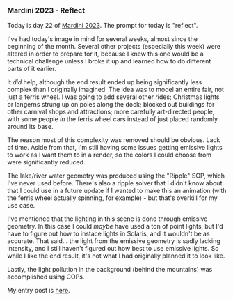 ### Mardini 2023 - Reflect

Today is day 22 of [Mardini 2023][mardini-2023]. The prompt for today is "reflect".

I've had today's image in mind for several weeks, almost since the beginning of the month.
Several other projects (especially this week) were altered in order to prepare for it,
because I knew this one would be a technical challenge unless I broke it up and learned
how to do different parts of it earlier.

It _did_ help, although the end result ended up being significantly less complex than I
originally imagined. The idea was to model an entire fair, not just a ferris wheel.
I was going to add several other rides; Christmas lights or langerns strung up on poles
along the dock; blocked out buildings for other carnival shops and attractions; more
carefully art-directed people, with some people _in_ the ferris wheel cars instead
of just placed randomly around its base.

The reason most of this complexity was removed should be obvious. Lack of time. Aside
from that, I'm still having some issues getting emissive lights to work as I want them
to in a render, so the colors I could choose from were significantly reduced.

The lake/river water geometry was produced using the "Ripple" SOP, which I've never
used before. There's also a ripple solver that I didn't know about that I could use
in a future update if I wanted to make this an animation (with the ferris wheel
actually spinning, for example) - but that's overkill for my use case.

I've mentioned that the lighting in this scene is done through emissive geometry. In
this case I could _maybe_ have used a ton of point lights, but I'd have to figure out
how to instace lights in Solaris, and it wouldn't be as accurate. That said... the
light from the emissive geometry is sadly lacking intensity, and I still haven't figured
out how best to use emissive lights. So while I like the end result, it's not what
I had originally planned it to look like.

Lastly, the light pollution in the background (behind the mountains) was accomplished
using COPs.

My entry post is [here][entry-post].

[mardini-2023]: https://www.sidefx.com/community-main-menu/contests-jams/mardini-2023/
[entry-post]: https://www.sidefx.com/forum/topic/89464/?page=1#post-387960
